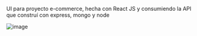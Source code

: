 UI para proyecto e-commerce, hecha con React JS y consumiendo la API que construí con express, mongo y node

![image](https://user-images.githubusercontent.com/82996662/151621521-1fbbc431-7075-4271-ad40-41a102dec72c.png)
